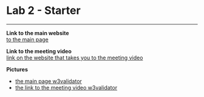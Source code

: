 # Lab 2 - Starter
------------------------------------------------------------------------------------------------
**Link to the main website**
<br>
[to the main page](https://terencetan1021.github.io/Lab2_Starter/)

**Link to the meeting video**
<br>
[link on the website that takes you to the meeting video](https://terencetan1021.github.io/Lab2_Starter/meetingvid.html)

**Pictures**
- [the main page w3validator](screenshots/main.png)
- [the link to the meeting video w3validator](screenshots/meetingvid.png)

